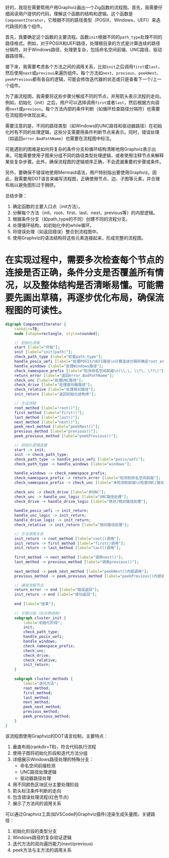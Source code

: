 好的，我现在需要帮用户用Graphviz画出一个Zig函数的流程图。首先，我需要仔细阅读用户提供的代码，理解这个函数的结构和逻辑。这个函数是`ComponentIterator`，它根据不同的路径类型（POSIX、Windows、UEFI）来迭代路径的各个组件。

首先，我要确定这个函数的主要流程。函数`init`根据不同的`path_type`处理不同的路径格式。例如，对于POSIX和UEFI路径，处理根目录的方式是计算连续的路径分隔符。对于Windows路径，处理更复杂，包括命名空间前缀、UNC路径、驱动器路径等。

接下来，我需要考虑各个方法之间的调用关系，比如`init`之后调用`first`或`last`，然后使用`next`或`previous`来遍历组件。每个方法如`next`、`previous`、`peekNext`、`peekPrevious`都有各自的逻辑，可能会修改迭代器的状态或只是查看下一个/上一个组件。

为了画流程图，我需要将这些步骤分解成不同的节点，并用箭头表示流程的走向。例如，初始化（init）之后，用户可以选择调用`first`或者`last`，然后根据方向调用`next`或`previous`。每个方法内部的条件判断（如循环检查路径分隔符）也需要在流程图中体现出来。

需要注意的是，不同的路径类型（如Windows的UNC路径和驱动器路径）在初始化时有不同的处理逻辑，这些分支需要用条件判断节点来表示。同时，错误处理（如返回`error.BadPathName`）也需要在流程图中标注。

可能遇到的困难是如何将复杂的条件分支和循环结构清晰地用Graphviz表示出来。可能需要使用子图来分组不同的路径类型处理逻辑，或者使用注释节点来解释某些复杂步骤。此外，确保流程图的逻辑顺序正确，不会遗漏重要的步骤或条件。

另外，要确保不错误地使用Mermaid语法，用户特别指出要使用Graphviz。因此，我需要用DOT语言来编写流程图，正确使用节点、边、子图等元素，并合理布局以避免图形过于拥挤。

总结步骤：
1. 确定函数的主要入口点（init方法）。
2. 分解每个方法（init、root、first、last、next、previous等）的内部逻辑。
3. 根据条件分支（如path_type的不同）创建不同的流程分支。
4. 处理循环结构，如初始化中的while循环。
5. 将错误处理（如返回错误）整合到流程图中。
6. 使用Graphviz的语法结构将这些元素连接起来，形成完整的流程图。

在实现过程中，需要多次检查每个节点的连接是否正确，条件分支是否覆盖所有情况，以及整体结构是否清晰易懂。可能需要先画出草稿，再逐步优化布局，确保流程图的可读性。
================================================
```dot
digraph ComponentIterator {
    rankdir=TB;
    node [shape=rectangle, style=rounded];

    // 初始化流程
    start [label="开始"];
    init [label="init(path)"];
    check_path_type [label="检查path_type"];
    handle_posix_uefi [label="处理POSIX/UEFI路径\n计算连续分隔符确定root_end_index"];
    handle_windows [label="处理Windows路径"];
    check_namespace_prefix [label="检测命名空间前缀\n(\\.\, \\?\, \??\)"];
    return_error [label="返回error.BadPathName"];
    check_unc [label="处理UNC路径"];
    check_drive [label="处理驱动器路径"];
    check_relative [label="处理相对路径"];
    init_return [label="返回初始化结构体"];

    // 方法流程
    root_method [label="root()"];
    first_method [label="first()"];
    last_method [label="last()"];
    next_method [label="next()"];
    peek_next_method [label="peekNext()"];
    previous_method [label="previous()"];
    peek_previous_method [label="peekPrevious()"];

    // 初始化逻辑连接
    start -> init;
    init -> check_path_type;
    check_path_type -> handle_posix_uefi [label="posix/uefi"];
    check_path_type -> handle_windows [label="windows"];
    
    handle_windows -> check_namespace_prefix;
    check_namespace_prefix -> return_error [label="检测到命名空间前缀"];
    check_namespace_prefix -> check_unc [label="未检测到前缀\n检查UNC/驱动器"];
    
    check_unc -> check_drive [label="非UNC"];
    check_unc -> handle_unc_logic [label="UNC路径处理"];
    check_drive -> handle_drive_logic [label="绝对/相对路径处理"];
    
    handle_posix_uefi -> init_return;
    handle_unc_logic -> init_return;
    handle_drive_logic -> init_return;
    check_relative -> init_return [label="相对路径处理"];

    // 方法调用关系
    init_return -> root_method [label="root()调用"];
    init_return -> first_method [label="first()调用"];
    init_return -> last_method [label="last()调用"];
    
    first_method -> next_method [label="调用next()"];
    last_method -> previous_method [label="调用previous()"];
    
    next_method -> peek_next_method [label="peekNext()内部调用"];
    previous_method -> peek_previous_method [label="peekPrevious()内部调用"];

    // 通用流程节点
    return_error -> end [label="错误返回"];
    init_return -> end [label="成功返回"];
    
    end [label="结束"];
    
    // 子图分组（仅示例结构）
    subgraph cluster_init {
        label="初始化阶段";
        init;
        check_path_type;
        handle_posix_uefi;
        handle_windows;
        check_namespace_prefix;
        check_unc;
        check_drive;
        check_relative;
        init_return;
    }
    
    subgraph cluster_methods {
        label="迭代方法";
        root_method;
        first_method;
        last_method;
        next_method;
        peek_next_method;
        previous_method;
        peek_previous_method;
    }
}
``` 

该流程图使用Graphviz的DOT语言绘制，主要特点：

1. 垂直布局(rankdir=TB)，符合代码执行流程
2. 使用子图将初始化阶段和迭代方法分组
3. 详细展示Windows路径处理的特殊分支：
   - 命名空间前缀检测
   - UNC路径处理逻辑
   - 驱动器路径处理
4. 用不同颜色区块区分主要处理阶段
5. 箭头标注条件判断的走向
6. 包含错误处理流程(红色节点)
7. 展示了方法间的调用关系

可以通过Graphviz工具(如VSCode的Graphviz插件)渲染生成矢量图，关键路径：
1. 初始化阶段的类型分支
2. Windows路径的复杂验证逻辑
3. 迭代方法的双向遍历能力(next/previous)
4. peek方法与主方法的调用关系